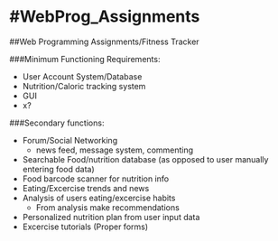 #WebProg_Assignments
===================

##Web Programming Assignments/Fitness Tracker

###Minimum Functioning Requirements:
- User Account System/Database
- Nutrition/Caloric tracking system
- GUI
- x?

###Secondary functions:
- Forum/Social Networking
  - news feed, message system, commenting
- Searchable Food/nutrition database (as opposed to user manually entering food data)
- Food barcode scanner for nutrition info
- Eating/Excercise trends and news
- Analysis of users eating/excercise habits
  - From analysis make recommendations
- Personalized nutrition plan from user input data
- Excercise tutorials (Proper forms)